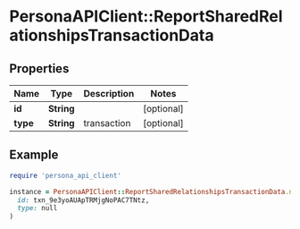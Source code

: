 # PersonaAPIClient::ReportSharedRelationshipsTransactionData

## Properties

| Name | Type | Description | Notes |
| ---- | ---- | ----------- | ----- |
| **id** | **String** |  | [optional] |
| **type** | **String** | transaction | [optional] |

## Example

```ruby
require 'persona_api_client'

instance = PersonaAPIClient::ReportSharedRelationshipsTransactionData.new(
  id: txn_9e3yoAUApTRMjgNoPAC7TNtz,
  type: null
)
```

